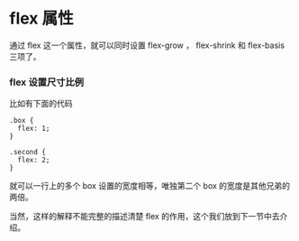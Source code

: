 # flex 属性

通过 flex 这一个属性，就可以同时设置 flex-grow ， flex-shrink 和 flex-basis 三项了。

### flex 设置尺寸比例

比如有下面的代码

```
.box {
  flex: 1;
}

.second {
  flex: 2;
}
```

就可以一行上的多个 box 设置的宽度相等，唯独第二个 box 的宽度是其他兄弟的两倍。

当然，这样的解释不能完整的描述清楚 flex 的作用，这个我们放到下一节中去介绍。